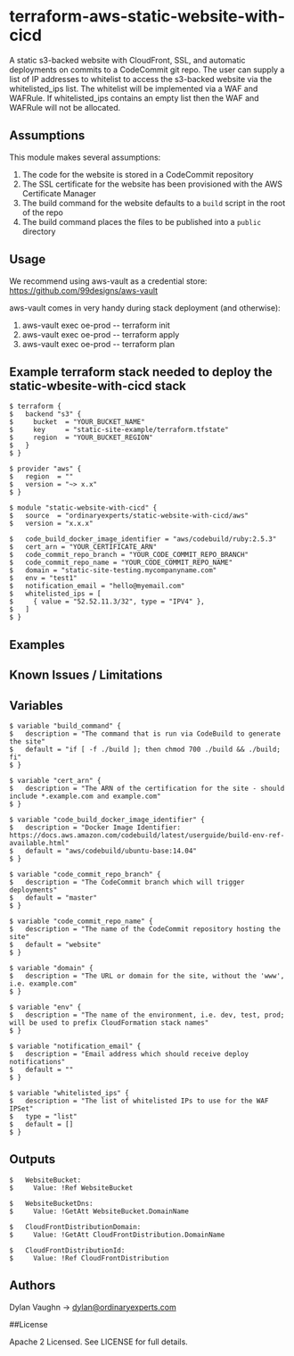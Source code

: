 # terraform-aws-static-website-with-cicd

A static s3-backed website with CloudFront, SSL, and automatic deployments on commits to a CodeCommit git repo.
The user can supply a list of IP addresses to whitelist to access the s3-backed website via the whitelisted_ips list.
The whitelist will be implemented via a WAF and WAFRule.
If whitelisted_ips contains an empty list then the WAF and WAFRule will not be allocated.


## Assumptions

This module makes several assumptions:

1. The code for the website is stored in a CodeCommit repository
1. The SSL certificate for the website has been provisioned with the AWS Certificate Manager
1. The build command for the website defaults to a `build` script in the root of the repo
1. The build command places the files to be published into a `public` directory

## Usage

We recommend using aws-vault as a credential store:
https://github.com/99designs/aws-vault

aws-vault comes in very handy during stack deployment (and otherwise):
1. aws-vault exec oe-prod -- terraform init
1. aws-vault exec oe-prod -- terraform apply
1. aws-vault exec oe-prod -- terraform plan

## Example terraform stack needed to deploy the static-wbesite-with-cicd stack

    $ terraform {
    $   backend "s3" {
    $     bucket  = "YOUR_BUCKET_NAME"
    $     key     = "static-site-example/terraform.tfstate"
    $     region  = "YOUR_BUCKET_REGION"
    $   }
    $ }

    $ provider "aws" {
    $   region  = ""
    $   version = "~> x.x"
    $ }

    $ module "static-website-with-cicd" {
    $   source  = "ordinaryexperts/static-website-with-cicd/aws"
    $   version = "x.x.x"

    $   code_build_docker_image_identifier = "aws/codebuild/ruby:2.5.3"
    $   cert_arn = "YOUR_CERTIFICATE_ARN"
    $   code_commit_repo_branch = "YOUR_CODE_COMMIT_REPO_BRANCH"
    $   code_commit_repo_name = "YOUR_CODE_COMMIT_REPO_NAME"
    $   domain = "static-site-testing.mycompanyname.com"
    $   env = "test1"
    $   notification_email = "hello@myemail.com"
    $   whitelisted_ips = [
    $     { value = "52.52.11.3/32", type = "IPV4" },
    $   ]
    $ }

## Examples

## Known Issues / Limitations

## Variables 

    $ variable "build_command" {
    $   description = "The command that is run via CodeBuild to generate the site"
    $   default = "if [ -f ./build ]; then chmod 700 ./build && ./build; fi"
    $ }

    $ variable "cert_arn" {
    $   description = "The ARN of the certification for the site - should include *.example.com and example.com"
    $ }

    $ variable "code_build_docker_image_identifier" {
    $   description = "Docker Image Identifier: https://docs.aws.amazon.com/codebuild/latest/userguide/build-env-ref-available.html"
    $   default = "aws/codebuild/ubuntu-base:14.04"
    $ }

    $ variable "code_commit_repo_branch" {
    $   description = "The CodeCommit branch which will trigger deployments"
    $   default = "master"
    $ }

    $ variable "code_commit_repo_name" {
    $   description = "The name of the CodeCommit repository hosting the site"
    $   default = "website"
    $ }

    $ variable "domain" {
    $   description = "The URL or domain for the site, without the 'www', i.e. example.com"
    $ }

    $ variable "env" {
    $   description = "The name of the environment, i.e. dev, test, prod; will be used to prefix CloudFormation stack names"
    $ }

    $ variable "notification_email" {
    $   description = "Email address which should receive deploy notifications"
    $   default = ""
    $ }

    $ variable "whitelisted_ips" {
    $   description = "The list of whitelisted IPs to use for the WAF IPSet"
    $   type = "list"
    $   default = []
    $ }

## Outputs

    $   WebsiteBucket:
    $     Value: !Ref WebsiteBucket

    $   WebsiteBucketDns:
    $     Value: !GetAtt WebsiteBucket.DomainName

    $   CloudFrontDistributionDomain:
    $     Value: !GetAtt CloudFrontDistribution.DomainName

    $   CloudFrontDistributionId:
    $     Value: !Ref CloudFrontDistribution

## Authors

Dylan Vaughn -> dylan@ordinaryexperts.com

##License

Apache 2 Licensed. See LICENSE for full details.
